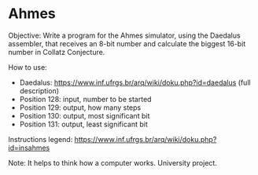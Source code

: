 # Ahmes

Objective: Write a program for the Ahmes simulator, using the Daedalus assembler, that receives an 8-bit number and calculate the biggest 16-bit number in Collatz Conjecture.

How to use:
- Daedalus: https://www.inf.ufrgs.br/arq/wiki/doku.php?id=daedalus (full description)
- Position 128: input, number to be started
- Position 129: output, how many steps
- Position 130: output, most significant bit
- Position 131: output, least significant bit

Instructions legend: https://www.inf.ufrgs.br/arq/wiki/doku.php?id=insahmes


Note: It helps to think how a computer works. University project.
